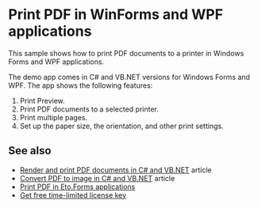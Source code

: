 # Print PDF in WinForms and WPF applications
This sample shows how to print PDF documents to a printer in Windows Forms and WPF applications.

The demo app comes in C# and VB.NET versions for Windows Forms and WPF. The app shows the following features:
1. Print Preview.
2. Print PDF documents to a selected printer.
3. Print multiple pages.
4. Set up the paper size, the orientation, and other print settings.

## See also
* [Render and print PDF documents in C# and VB.NET](https://bitmiracle.com/pdf-library/draw-print-pdf.aspx) article
* [Convert PDF to image in C# and VB.NET](https://bitmiracle.com/pdf-library/convert-pdf-to-image.aspx) article
* [Print PDF in Eto.Forms applications](/Samples/Draw%20and%20print%20PDF/PrintPdfEtoForms)
* [Get free time-limited license key](https://bitmiracle.com/pdf-library/download-pdf-library.aspx)